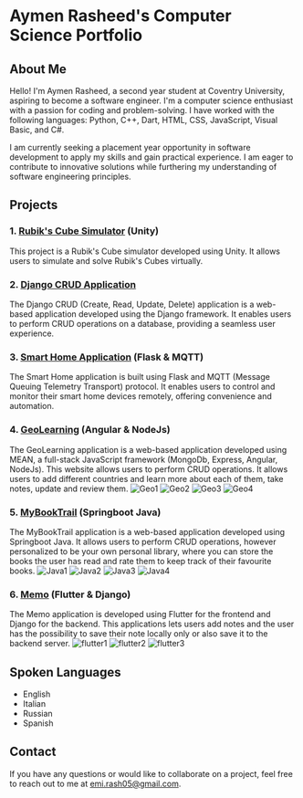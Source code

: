 # Aymen Rasheed's Computer Science Portfolio

## About Me

Hello! I'm Aymen Rasheed, a second year student at Coventry University, aspiring to become a software engineer. I'm a computer science enthusiast with a passion for coding and problem-solving. I have worked with the following languages: Python, C++, Dart, HTML, CSS, JavaScript, Visual Basic, and C#. 

I am currently seeking a placement year opportunity in software development to apply my skills and gain practical experience. I am eager to contribute to innovative solutions while furthering my understanding of software engineering principles.

## Projects

### 1. [Rubik's Cube Simulator]() (Unity)

This project is a Rubik's Cube simulator developed using Unity. It allows users to simulate and solve Rubik's Cubes virtually.

### 2. [Django CRUD Application](https://github.com/Emu55/Basic-CRUD-Project--Django)

The Django CRUD (Create, Read, Update, Delete) application is a web-based application developed using the Django framework. It enables users to perform CRUD operations on a database, providing a seamless user experience.

### 3. [Smart Home Application](https://github.com/Emu55/Smart-Home-App) (Flask & MQTT)

The Smart Home application is built using Flask and MQTT (Message Queuing Telemetry Transport) protocol. It enables users to control and monitor their smart home devices remotely, offering convenience and automation.

### 4. [GeoLearning](https://github.com/Emu55/GeoLearning) (Angular & NodeJs)

The GeoLearning application is a web-based application developed using MEAN, a full-stack JavaScript framework (MongoDb, Express, Angular, NodeJs). This website allows users to perform CRUD operations. It allows users to add different countries and learn more about each of them, take notes, update and review them.
![Geo1](https://github.com/user-attachments/assets/3b5f7534-443e-496e-a65f-4087744b7e9c)
![Geo2](https://github.com/user-attachments/assets/bf05d430-91c3-4fc9-8308-687035bd2bb8)
![Geo3](https://github.com/user-attachments/assets/996d64a6-0bc0-4e66-a1c3-d0d583e72280)
![Geo4](https://github.com/user-attachments/assets/b1c5619c-2037-4dd1-b729-d12d65670e23)

### 5. [MyBookTrail](https://github.com/Emu55/MyBookTrail) (Springboot Java)

The MyBookTrail application is a web-based application developed using Springboot Java. It allows users to perform CRUD operations, however personalized to be your own personal library, where you can store the books the user has read and rate them to keep track of their favourite books.
![Java1](https://github.com/user-attachments/assets/a2db1d36-e057-4ea9-8c62-fc6a059b2a2c)
![Java2](https://github.com/user-attachments/assets/64a3cb31-b226-427e-9fc5-45b0ee3234b2)
![Java3](https://github.com/user-attachments/assets/94f91354-77e2-4a00-a614-fe0559e8f992)
![Java4](https://github.com/user-attachments/assets/f9cb61ae-3997-47e3-a327-4e8153638f89)

### 6. [Memo](https://github.com/Emu55/Memo) (Flutter & Django)

The Memo application is developed using Flutter for the frontend and Django for the backend. This applications lets users add notes and the user has the possibility to save their note locally only or also save it to the backend server. 
![flutter1](https://github.com/user-attachments/assets/e8bd6fbc-5a8c-4760-a355-428602389ead)
![flutter2](https://github.com/user-attachments/assets/ad34db41-be24-437c-b2c1-69a3f5e32abf)
![flutter3](https://github.com/user-attachments/assets/9af2e15f-37f8-4f4f-881c-8725a771e5e3)


## Spoken Languages

- English
- Italian
- Russian
- Spanish

## Contact

If you have any questions or would like to collaborate on a project, feel free to reach out to me at [emi.rash05@gmail.com](mailto:emi.rash05@gmail.com).

